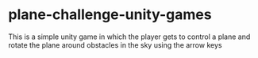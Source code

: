 # plane-challenge-unity-games
This is a simple unity game in which the player gets to control a plane and rotate the plane around obstacles in the sky using the arrow keys
